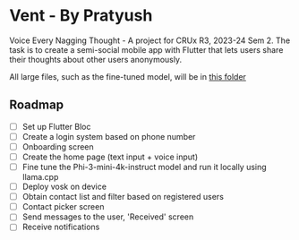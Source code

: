 # Vent - By Pratyush

Voice Every Nagging Thought - A project for CRUx R3, 2023-24 Sem 2.
The task is to create a semi-social mobile app with Flutter that lets users share their thoughts
about other users anonymously.

All large files, such as the fine-tuned model, will be in [this folder](https://drive.google.com/drive/folders/1RM144zNfT8wIwAU7H0xQPsNJ7UWmH3V1?usp=sharing)

## Roadmap
- [ ] Set up Flutter Bloc
- [ ] Create a login system based on phone number
- [ ] Onboarding screen
- [ ] Create the home page (text input + voice input)
- [ ] Fine tune the Phi-3-mini-4k-instruct model and run it locally using llama.cpp
- [ ] Deploy vosk on device
- [ ] Obtain contact list and filter based on registered users
- [ ] Contact picker screen
- [ ] Send messages to the user, 'Received' screen
- [ ] Receive notifications
